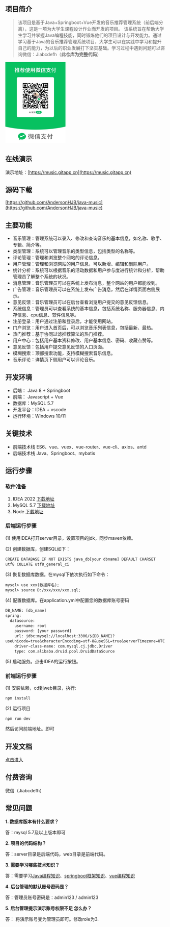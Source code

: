 
## 项目简介


>该项目是基于Java+Springboot+Vue开发的音乐推荐管理系统（前后端分离），这是一项为大学生课程设计作业而开发的项目。
该系统旨在帮助大学生学习并掌握Java编程技能，同时锻炼他们的项目设计与开发能力。通过学习基于Java的音乐推荐管理系统项目，大学生可以在实践中学习和提升自己的能力，为以后的职业发展打下坚实基础。学习过程中遇到问题可以咨询微信：Jiabcdefh（**此仓库为完整代码**）

<img src="readme/image.png" style="zoom:25%;" />


## 在线演示

演示地址：[https://music.gitapp.cn](https://music.gitapp.cn)


## 源码下载

[https://github.com/AndersonHJB/java-music](https://github.com/AndersonHJB/java-music)


## 主要功能

- 音乐管理：管理系统可以录入、修改和查询音乐的基本信息，如名称、歌手、专辑、简介等。
- 类型管理：系统可以管理音乐的类型信息，包括类型的名称等。
- 评论管理：管理和浏览整个网站的评论信息。
- 用户管理：管理和浏览网站的用户信息，可以新增、编辑和删除用户。
- 统计分析：系统可以根据音乐的活动数据和用户参与度进行统计和分析，帮助管理员了解整个系统的状况。
- 消息管理：音乐管理员可以在系统上发布消息，整个网站的用户都能收到。
- 广告管理：音乐管理员可以在系统上发布广告消息，然后在详情页面右侧展示。
- 意见反馈：音乐管理员可以在后台查看浏览用户提交的意见反馈信息。
- 系统信息：管理员可以查看系统的基本信息，包括系统名称、服务器信息、内存信息、cpu信息、软件信息等。
- 注册登录：用户通过注册和登录后，才能使用网站。
- 门户浏览：用户进入首页后，可以浏览音乐列表信息，包括最新、最热。
- 热门推荐：基于协同过滤推荐算法的热门推荐。
- 用户中心：包括用户基本资料修改、用户基本信息、密码、收藏点赞等。
- 意见反馈：包括用户提交意见反馈的入口页面。
- 模糊搜索：顶部搜索功能，支持模糊搜索音乐信息。
- 音乐评论：详情页下侧用户可以评论音乐。

## 开发环境

- 后端： Java 8 + Springboot
- 前端： Javascript + Vue
- 数据库：MySQL 5.7
- 开发平台：IDEA + vscode
- 运行环境：Windows 10/11

## 关键技术

- 前端技术栈 ES6、vue、vuex、vue-router、vue-cli、axios、antd
- 后端技术栈 Java、Springboot、mybatis



## 运行步骤

### 软件准备

1. IDEA 2022 [下载地址](https://download.jetbrains.com/idea/ideaIU-2022.3.3.exe)
2. MySQL 5.7 [下载地址](https://dev.mysql.com/get/Downloads/MySQLInstaller/mysql-installer-community-5.7.44.0.msi)
3. Node [下载地址](https://nodejs.org/dist/v18.20.2/node-v18.20.2-x64.msi)


### 后端运行步骤

(1) 使用IDEA打开server目录，设置项目的jdk，同步maven依赖。

(2) 创建数据库，创建SQL如下：
```
CREATE DATABASE IF NOT EXISTS java_db[your dbname] DEFAULT CHARSET utf8 COLLATE utf8_general_ci
```
(3) 恢复数据库数据。在mysql下依次执行如下命令：

```
mysql> use xxx(数据库名);
mysql> source D:/xxx/xxx/xxx.sql;
```

(4) 配置数据库。在application.yml中配置您的数据库账号密码

```
DB_NAME: [db_name]
spring:
  datasource:
    username: root
    password: [your password]
    url: jdbc:mysql://localhost:3306/${DB_NAME}?useUnicode=true&characterEncoding=utf-8&useSSL=true&serverTimezone=UTC
    driver-class-name: com.mysql.cj.jdbc.Driver
    type: com.alibaba.druid.pool.DruidDataSource
```

(5) 启动服务。点击IDEA的运行按钮。


### 前端运行步骤

(1) 安装依赖，cd到web目录，执行:
```
npm install 
```
(2) 运行项目
```
npm run dev
```

然后访问前端地址。即可


## 开发文档

[点击进入](doc/doc.md)


## 付费咨询

微信（Jiabcdefh）

## 常见问题

**1. 数据库版本有什么要求？**

答：mysql 5.7及以上版本即可

**2. 项目的代码结构？**

答：server目录是后端代码，web目录是前端代码。

**3. 需要学习哪些技术知识？**

答：需要学习[Java编程知识](https://www.w3cschool.cn/java/)、[springboot框架知识](https://springdoc.cn/spring-boot/)、[vue编程知识](https://cn.vuejs.org/guide/introduction.html)

**4. 后台管理的默认账号密码是？**

答：管理员账号密码是：admin123 / admin123

**5. 后台管理提示演示账号权限不足 怎么办？**

答： 将演示账号变为管理员即可。修改role为3.

